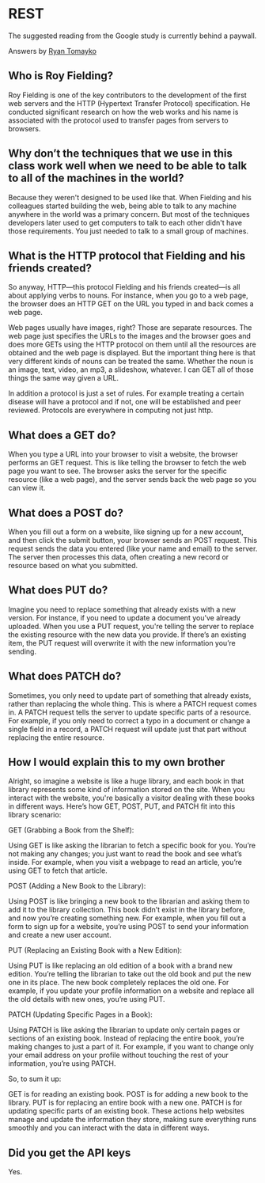 # REST

The suggested reading from the Google study is currently behind a paywall.

Answers by [Ryan Tomayko](https://gist.github.com/brookr/5977550)

## Who is Roy Fielding?

Roy Fielding is one of the key contributors to the development of the first web servers and the HTTP (Hypertext Transfer Protocol) specification. He conducted significant research on how the web works and his name is associated with the protocol used to transfer pages from servers to browsers.

## Why don’t the techniques that we use in this class work well when we need to be able to talk to all of the machines in the world?

Because they weren't designed to be used like that. When Fielding and his colleagues started building the web, being able to talk to any machine anywhere in the world was a primary concern. But most of the techniques developers later used to get computers to talk to each other didn't have those requirements. You just needed to talk to a small group of machines.

## What is the HTTP protocol that Fielding and his friends created?

So anyway, HTTP—this protocol Fielding and his friends created—is all about applying verbs to nouns. For instance, when you go to a web page, the browser does an HTTP GET on the URL you typed in and back comes a web page.

Web pages usually have images, right? Those are separate resources. The web page just specifies the URLs to the images and the browser goes and does more GETs using the HTTP protocol on them until all the resources are obtained and the web page is displayed. But the important thing here is that very different kinds of nouns can be treated the same. Whether the noun is an image, text, video, an mp3, a slideshow, whatever. I can GET all of those things the same way given a URL.

In addition a protocol is just a set of rules. For example treating a certain disease will have a protocol and if not, one will be established and peer reviewed. Protocols are everywhere in computing not just http.

## What does a GET do?

When you type a URL into your browser to visit a website, the browser performs an GET request. This is like telling the browser to fetch the web page you want to see. The browser asks the server for the specific resource (like a web page), and the server sends back the web page so you can view it.

## What does a POST do?

When you fill out a form on a website, like signing up for a new account, and then click the submit button, your browser sends an POST request. This request sends the data you entered (like your name and email) to the server. The server then processes this data, often creating a new record or resource based on what you submitted.

## What does PUT do?

Imagine you need to replace something that already exists with a new version. For instance, if you need to update a document you’ve already uploaded. When you use a PUT request, you're telling the server to replace the existing resource with the new data you provide. If there’s an existing item, the PUT request will overwrite it with the new information you’re sending.

## What does PATCH do?

Sometimes, you only need to update part of something that already exists, rather than replacing the whole thing. This is where a PATCH request comes in. A PATCH request tells the server to update specific parts of a resource. For example, if you only need to correct a typo in a document or change a single field in a record, a PATCH request will update just that part without replacing the entire resource.

## How I would explain this to my own brother

Alright, so imagine a website is like a huge library, and each book in that library represents some kind of information stored on the site. When you interact with the website, you're basically a visitor dealing with these books in different ways. Here’s how GET, POST, PUT, and PATCH fit into this library scenario:

GET (Grabbing a Book from the Shelf):

Using GET is like asking the librarian to fetch a specific book for you. You’re not making any changes; you just want to read the book and see what’s inside. For example, when you visit a webpage to read an article, you’re using GET to fetch that article.

POST (Adding a New Book to the Library):

Using POST is like bringing a new book to the librarian and asking them to add it to the library collection. This book didn’t exist in the library before, and now you’re creating something new. For example, when you fill out a form to sign up for a website, you’re using POST to send your information and create a new user account.

PUT (Replacing an Existing Book with a New Edition):

Using PUT is like replacing an old edition of a book with a brand new edition. You’re telling the librarian to take out the old book and put the new one in its place. The new book completely replaces the old one. For example, if you update your profile information on a website and replace all the old details with new ones, you’re using PUT.

PATCH (Updating Specific Pages in a Book):

Using PATCH is like asking the librarian to update only certain pages or sections of an existing book. Instead of replacing the entire book, you’re making changes to just a part of it. For example, if you want to change only your email address on your profile without touching the rest of your information, you’re using PATCH.

So, to sum it up:

GET is for reading an existing book.
POST is for adding a new book to the library.
PUT is for replacing an entire book with a new one.
PATCH is for updating specific parts of an existing book.
These actions help websites manage and update the information they store, making sure everything runs smoothly and you can interact with the data in different ways.

## Did you get the API keys

Yes.
